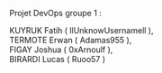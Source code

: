 Projet DevOps groupe 1 :

KUYRUK Fatih ( llUnknowUsernamell ),  
TERMOTE Erwan ( Adamas955 ),  
FIGAY Joshua ( 0xArnoulf ),  
BIRARDI Lucas ( Ruoo57 )
